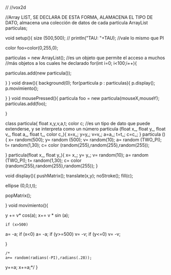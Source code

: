 //
//vox2d

//Array LIST, SE DECLARA DE ESTA FORMA, ALAMACENA EL TIPO DE DATO, almacena una colección de datos de cada partícula
ArrayList <particula> particulas;

void setup(){
  size (500,500);
 // println("TAU: "+TAU); //vale lo mismo que PI
  
  
  color foo=color(0,255,0);
 
  
  particulas = new ArrayList<particula>(); //es un objeto que permite el acceso a muchos
  //más objetos a los cuales he declarado
 for(int i=0; i<100;i++){
  
  
  
  particulas.add(new particula());
 
 }
}
void draw(){
  background(0);
for(particula p : particulas){
  p.display();
  p.movimiento();
  

}
 }
 void mousePressed(){
  particula foo = new particula(mouseX,mouseY);
  particulas.add(foo);
   
 }
 
class particula{
 float x,y,v,a,t;
 color c;  //es un tipo de dato que puede extenderse, y se interpreta como un número
 particula (float x_, float y_, float v_, float a_, float t_, color c_){
  x=x_;
  y=y_;
  v=v_;
  a=a_;
  t=t_;
  c=c_; 
 }
 particula (){
  x= random(500);
  y= random (500);
  v= random(10);
  a= random (TWO_PI);
  t= random(1,30);
  c= color (random(255),random(255),random(255));
  
  
 }
 particula(float x_, float y_){
    x= x_;
  y= y_;
  v= random(10);
  a= random (TWO_PI);
  t= random(1,30);
  c= color (random(255),random(255),random(255));
 }
 
  void display(){
  pushMatrix();
  translate(x,y);
  noStroke();
  fill(c);

  ellipse (0,0,t,t);
  
  popMatrix();
  
  }
  void movimiento(){
    
  
  y += v* cos(a);
  x+= v * sin (a);
  
    if (x>500)
  a= -a;
   if (x<0)
  a= -a;
   if (y>=500)
  v= -v;
   if (y<=0)
  v= -v;
  

 
 }
    
    /*
    a+= random(radians(-PI),radians(.28));
  y+=a;
  x+=a;*/
 }
